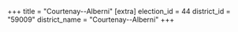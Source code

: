 +++
title = "Courtenay--Alberni"
[extra]
election_id = 44
district_id = "59009"
district_name = "Courtenay--Alberni"
+++
